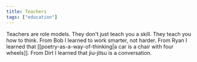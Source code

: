 ```yaml
---
title: Teachers
tags: ["education"]
---
```


Teachers are role models. They don't just teach you a skill. They teach you how to think. From Bob I learned to work smarter, not harder. From Ryan I learned that [[poetry-as-a-way-of-thinking|a car is a chair with four wheels]]. From Dirt I learned that jiu-jitsu is a conversation.
